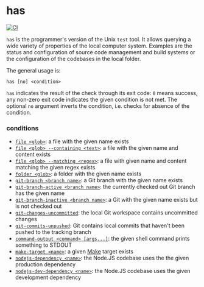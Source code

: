 # has

[![CI](https://github.com/kevgo/has/actions/workflows/ci.yml/badge.svg)](https://github.com/kevgo/has/actions/workflows/ci.yml)

`has` is the programmer's version of the Unix `test` tool. It allows querying a
wide variety of properties of the local computer system. Examples are the status
and configuration of source code management and build systems or the
configuration of the codebases in the local folder.

The general usage is:

```
has [no] <condition>
```

`has` indicates the result of the check through its exit code: `0` means
success, any non-zero exit code indicates the given condition is not met. The
optional `no` argument inverts the condition, i.e. checks for absence of the
condition.

### conditions

- [`file <glob>`](features/file-name.feature): a file with the given name exists
- [`file <glob> --containing <text>`](features/file-content.feature): a file
  with the given name and content exists
- [`file <glob> --matching <regex>`](features/file-content-regex.feature): a
  file with given name and content matching the given regex exists
- [`folder <glob>`](features/folder.feature): a folder with the given name
  exists
- [`git-branch <branch name>`](features/git-branch.feature): a Git branch with
  the given name exists
- [`git-branch-active <branch name>`](features/git-branch-active.feature): the
  currently checked out Git branch has the given name
- [`git-branch-inactive <branch name>`](features/git-branch-inactive.feature): a
  Git with the given name exists but is not checked out
- [`git-changes-uncommitted`](features/git-changes-uncommitted.feature): the
  local Git workspace contains uncommitted changes
- [`git-commits-unpushed`](features/git-commits-unpushed.feature): Git contains
  local commits that haven't been pushed to the tracking branch
- [`command-output <command> [args...]`](features/command-output.feature): the
  given shell command prints something to STDOUT
- [`make-target <name>`](features/make-target.feature): a given
  [Make](https://www.gnu.org/software/make) target exists
- [`nodejs-dependency <name>`](features/node-dependency.feature): the Node.JS
  codebase uses the the given production dependency
- [`nodejs-dev-dependency <name>`](features/node-dependency.feature): the
  Node.JS codebase uses the given development dependency
